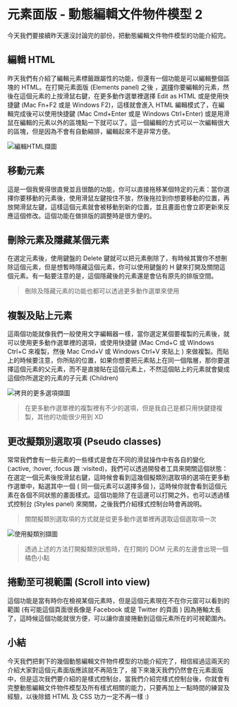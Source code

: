 # 元素面版 - 動態編輯文件物件模型 2

今天我們要接續昨天還沒討論完的部份，把動態編輯文件物件模型的功能介紹完。

## 編輯 HTML

昨天我們有介紹了編輯元素標籤跟屬性的功能，但還有一個功能是可以編輯整個區塊的 HTML。在打開元素面版 (Elements panel) 之後
，[選擇](https://github.com/konekoya/talks/blob/master/intro-to-chrome-devtools-triathlon/day-7.md#%E5%B0%8B%E6%89%BE%E5%85%83%E7%B4%A0)你要編輯的元素，然後在這個元素的上按滑鼠右鍵，在更多動作選單裡選擇 Edit as HTML 或是使用快捷鍵 (Mac Fn+F2 或是 Windows F2)，這樣就會進入 HTML 編輯模式了，在編輯完成後可以使用快捷鍵 (Mac Cmd+Enter 或是 Windows Ctrl+Enter) 或是用滑鼠在編輯的元素以外的區塊點一下就可以了。這一個編輯的方式可以一次編輯很大的區塊，但是因為不會有自動縮排，編輯起來不是非常方便。

![編輯HTML擷圖](https://www.dropbox.com/s/qpm1u70id98krwi/edit-as-html-mode.jpg?raw=1)

## 移動元素

這是一個我覺得很直覺並且很酷的功能，你可以直接拖移某個特定的元素：當你選擇你要移動的元素後，使用滑鼠左鍵按住不放，然後拖拉到你想要移動的位置，再放開滑鼠左鍵，這樣這個元素就會被移動到新的位置，並且畫面也會立即更新來反應這個修改。這個功能在做排版的調整時是很方便的。

## 刪除元素及隱藏某個元素

在選定元素後，使用鍵盤的 Delete 鍵就可以把元素刪除了，有時候其實你不想刪除這個元素，但是想暫時隱藏這個元素，你可以使用鍵盤的 H 鍵來打開及關閉這個元素。有一點要注意的是，這個隱藏後的元素還是會佔有原先的排版空間。

> 刪除及隱藏元素的功能也都可以透過更多動作選單來使用

## 複製及貼上元素

這兩個功能就像我們一般使用文字編輯器一樣，當你選定某個要複製的元素後，就可以使用更多動作選單裡的選項，或使用快捷鍵 (Mac Cmd+C 或 Windows Ctrl+C 來複製，然後 Mac Cmd+V 或 Windows Ctrl+V 來貼上 ) 來做複製。而貼上的時候要注意，你所貼的位置，如果你想要把元素貼上在同一個階層，那你要選擇這個元素的父元素，而不是直接貼在這個元素上，不然這個貼上的元素就會變成這個你所選定的元素的子元素 (Children)


![拷貝的更多選項擷圖](https://www.dropbox.com/s/abox6swz27aymhj/copy-more-options.jpg?raw=1)
> 在更多動作選單裡的複製裡有不少的選項，但是我自己是都只用快鍵捷複製，其他的功能很少用到 XD

## 更改擬類別選取項 (Pseudo classes)

常常我們會有一些元素的一些樣式是會在不同的滑鼠操作中有各自的變化 (:active, :hover, :focus 跟 :visited)，我們可以透過開發者工具來開關這個狀態：在選定一個元素後按滑鼠右鍵，這時候會看到這幾個擬類別選取項的選項在更多動作選單中，點選其中一個 ( 同一個元素可以選擇多個 )，這時候你就會看到這個元素在各個不同狀態的畫面樣式。這個功能除了在這邊可以打開之外，也可以透過樣式控制台 (Styles panel) 來開關，之後我們介紹樣式控制台時會再說明。

> 關閉擬類別選取項的方式就是從更多動作選單裡再選取這個選取項一次

![使用擬類別擷圖](https://www.dropbox.com/s/494s0pq9cjnn541/hover-in-dom.jpg?raw=1)
> 透過上述的方法打開擬類別狀態時，在打開的 DOM 元素的左邊會出現一個橘色小點

## 捲動至可視範圍 (Scroll into view)

這個功能是當有時你在檢視某個元素時，但是這個元素現在不在你元窗可以看到的範圍 (有可能這個頁面很長像是 Facebook 或是 Twitter 的頁面 ) 因為捲軸太長了，這時候這個功能就很方便，可以讓你直接捲動到這個元素所在的可視範圍內。

## 小結

今天我們把剩下的幾個動態編輯文件物件模型的功能介紹完了，相信經過這兩天的介紹大家對這個元素面版應該就不再陌生了，接下來幾天我們仍然會在元素面版中，但是這次我們要介紹的是樣式控制台，當我們介紹完樣式控制台後，你就會有完整動態編輯文件物件模型及所有樣式相關的能力，只要再加上一點時間的練習及經驗，以後除錯 HTML 及 CSS 功力一定不再一樣 :)
